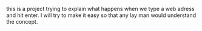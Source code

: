 this is a project trying to explain what happens when we type a web adress and hit enter. I will try to make it easy so that any lay man would understand the concept.